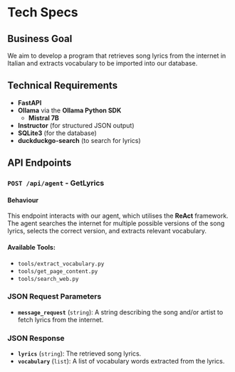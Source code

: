 # Tech Specs

## Business Goal
We aim to develop a program that retrieves song lyrics from the internet in Italian and extracts vocabulary to be imported into our database.

## Technical Requirements

- **FastAPI**
- **Ollama** via the **Ollama Python SDK**  
  - **Mistral 7B**
- **Instructor** (for structured JSON output)
- **SQLite3** (for the database)
- **duckduckgo-search** (to search for lyrics)

## API Endpoints

### `POST /api/agent` - GetLyrics  

#### Behaviour

This endpoint interacts with our agent, which utilises the **ReAct** framework. The agent searches the internet for multiple possible versions of the song lyrics, selects the correct version, and extracts relevant vocabulary.

#### Available Tools:
- `tools/extract_vocabulary.py`
- `tools/get_page_content.py`
- `tools/search_web.py`

### JSON Request Parameters
- **`message_request`** (`string`): A string describing the song and/or artist to fetch lyrics from the internet.

### JSON Response
- **`lyrics`** (`string`): The retrieved song lyrics.
- **`vocabulary`** (`list`): A list of vocabulary words extracted from the lyrics.